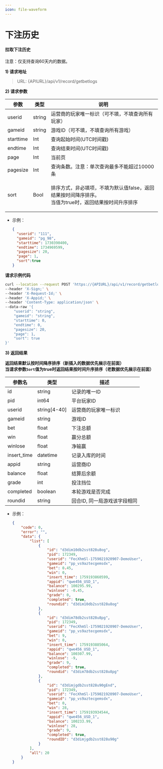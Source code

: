 ```yaml
---
icon: file-waveform
---
```


# 下注历史

#### 拉取下注历史 <a href="#h3-u62c9u53d6u4e0bu6ce8u5386u53f2" id="h3-u62c9u53d6u4e0bu6ce8u5386u53f2"></a>

注意：仅支持查询60天内的数据。

**1) 请求地址**

> URL: {APIURL}/api/v1/record/getbetlogs

**2) 请求参数**

| 参数        | 类型     | 说明                                                                |
| --------- | ------ | ----------------------------------------------------------------- |
| userid    | string | 运营商的玩家唯一标识（可不填，不填查询所有玩家）                                          |
| gameid    | string | 游戏ID（可不填，不填查询所有游戏）                                                |
| starttime | Int    | 查询起始时间(UTC时间戳)                                                    |
| endtime   | Int    | 查询结束时间(UTC时间戳)                                                    |
| page      | Int    | 当前页                                                               |
| pagesize  | Int    | 查询条数。注意：单次查询最多不能超过10000条                                          |
| sort      | Bool   | <p>排序方式，非必填项，不填为默认值false，返回结果按时间降序排序。<br>当值为true时，返回结果按时间升序排序</p> |

* 示例：
  
  ```json
  {
    "userid": "111",
    "gameid": "pg_98",
    "starttime": 1730390400,
    "endtime": 1734969599,
    "pagesize": 20,
    "page": 1,
    "sort":true
  }
  ```

**请求示例代码**

```bash
curl --location --request POST 'https://{APIURL}/api/v1/record/getbetlogs' \
--header 'X-Sign;' \
--header 'X-Request-Id;' \
--header 'X-Appid;' \
--header 'Content-Type: application/json' \
--data-raw '{
    "userid": "string",
    "gameid": "string",
    "starttime": 0,
    "endtime": 0,
    "pagesize": 20,
    "page": 1,
    "sort": true
}'
```

**3) 返回结果**

**返回结果默认按时间降序排序（新插入的数据优先展示在前面）**\
**当请求参数`Sort`值为true时返回结果按时间升序排序（老数据优先展示在前面）**

| 参数名          | 类型            | 描述               |
| ------------ | ------------- | ---------------- |
| id           | string        | 记录的唯一ID          |
| pid          | int64         | 平台玩家ID           |
| userid       | string\[4-40] | 运营商的玩家唯一标识       |
| gameid       | string        | 游戏ID             |
| bet          | float         | 下注总额             |
| win          | float         | 赢分总额             |
| winlose      | float         | 净输赢              |
| insert\_time | datetime      | 记录入库的时间          |
| appid        | string        | 运营商ID            |
| balance      | float         | 结算后余额            |
| grade        | int           | 投注挡位             |
| completed    | boolean       | 本轮游戏是否完成         |
| roundid      | string        | 回合ID, 同一局游戏该字段相同 |

* 示例：
  
  ```json
  {
      "code": 0,
      "error": "",
      "data": {
          "list": [
              {
                  "id": "d3dim10db2sst828u8og",
                  "pid": 172349,
                  "userid": "FecXhmSl-1759021920907-DemoUser",
                  "gameid": "pp_vs9aztecgemsdx",
                  "bet": 0.45,
                  "win": 0,
                  "insert_time": 1759193860599,
                  "appid": "qwe456_USD_1",
                  "balance": 100295.99,
                  "winlose": -0.45,
                  "grade": 0,
                  "completed": true,
                  "roundid": "d3dim10db2sst828u8og"
              },
              {
                  "id": "d3dim78db2sst828u8pg",
                  "pid": 172349,
                  "userid": "FecXhmSl-1759021920907-DemoUser",
                  "gameid": "pp_vs9aztecgemsdx",
                  "bet": 9,
                  "win": 0,
                  "insert_time": 1759193885064,
                  "appid": "qwe456_USD_1",
                  "balance": 100307.99,
                  "winlose": -9,
                  "grade": 9,
                  "completed": true,
                  "roundid": "d3dim78db2sst828u8pg"
              },
              {
                  "id": "d3dimjgdb2sst828u90gEnd",
                  "pid": 172349,
                  "userid": "FecXhmSl-1759021920907-DemoUser",
                  "gameid": "pp_vs9aztecgemsdx",
                  "bet": 0,
                  "win": 28,
                  "insert_time": 1759193934544,
                  "appid": "qwe456_USD_1",
                  "balance": 100233.99,
                  "winlose": 28,
                  "grade": 9,
                  "completed": true,
                  "roundID": "d3dimjgdb2sst828u90g"
              }
          ],
          "all": 20
      }
  }
  ```
